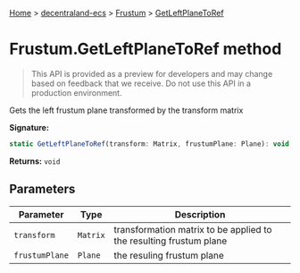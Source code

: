 [Home](./index) &gt; [decentraland-ecs](./decentraland-ecs.md) &gt; [Frustum](./decentraland-ecs.frustum.md) &gt; [GetLeftPlaneToRef](./decentraland-ecs.frustum.getleftplanetoref.md)

# Frustum.GetLeftPlaneToRef method

> This API is provided as a preview for developers and may change based on feedback that we receive. Do not use this API in a production environment.

Gets the left frustum plane transformed by the transform matrix

**Signature:**
```javascript
static GetLeftPlaneToRef(transform: Matrix, frustumPlane: Plane): void;
```
**Returns:** `void`

## Parameters

|  Parameter | Type | Description |
|  --- | --- | --- |
|  `transform` | `Matrix` | transformation matrix to be applied to the resulting frustum plane |
|  `frustumPlane` | `Plane` | the resuling frustum plane |

